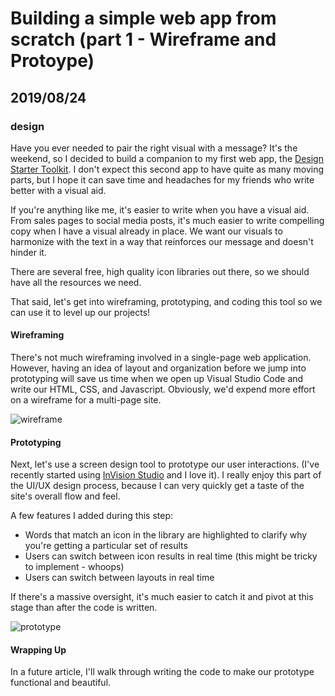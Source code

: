 # Building a simple web app from scratch (part 1 - Wireframe and Protoype)
## 2019/08/24
### design

Have you ever needed to pair the right visual with a message? It's the weekend, so I decided to build a companion to my first web app, the [Design Starter Toolkit](https://designstarterapp.netlify.com). I don't expect this second app to have quite as many moving parts, but I hope it can save time and headaches for my friends who write better with a visual aid.

If you're anything like me, it's easier to write when you have a visual aid. From sales pages to social media posts, it's much easier to write compelling copy when I have a visual already in place. We want our visuals to harmonize with the text in a way that reinforces our message and doesn't hinder it.

There are several free, high quality icon libraries out there, so we should have all the resources we need.

That said, let's get into wireframing, prototyping, and coding this tool so we can use it to level up our projects!

#### Wireframing

There's not much wireframing involved in a single-page web application. However, having an idea of layout and organization before we jump into prototyping will save us time when we open up Visual Studio Code and write our HTML, CSS, and Javascript. Obviously, we'd expend more effort on a wireframe for a multi-page site.

![wireframe](/_images/blog/pair-icons-wireframe.svg)

#### Prototyping

Next, let's use a screen design tool to prototype our user interactions. (I've recently started using [InVision Studio](https://www.invisionapp.com/studio) and I love it).  I really enjoy this part of the UI/UX design process, because I can very quickly get a taste of the site's overall flow and feel.

A few features I added during this step:
 - Words that match an icon in the library are highlighted to clarify why you're getting a particular set of results
 - Users can switch between icon results in real time (this might be tricky to implement - whoops)
 - Users can switch between layouts in real time

If there's a massive oversight, it's much easier to catch it and pivot at this stage than after the code is written.

![prototype](/_images/blog/icon-app-interaction.gif)

#### Wrapping Up

In a future article, I'll walk through writing the code to make our prototype functional and beautiful.